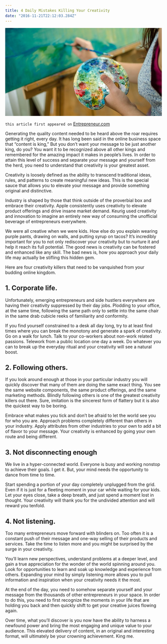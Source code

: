 ```yaml
---
title: 4 Daily Mistakes Killing Your Creativity
date: "2016-11-21T22:12:03.284Z"
---
```


![killing-creativity](./killing-creativity.jpeg)

`this article first appeared on` <a href="https://www.entrepreneur.com/article/284600" target="_blank">Entrepreneur.com</a>

Generating the quality content needed to be heard above the roar requires getting it right, every day.
It has long been said in the online business space that “content is king,” But you don’t want your message to be just another king, do you? You want it to be recognized above all other kings and remembered for the amazing impact it makes in people’s lives. In order to attain this level of success and separate your message and yourself from the herd, you need to understand that creativity is your greatest asset.

Creativity is loosely defined as the ability to transcend traditional ideas, rules, and patterns to create meaningful new ideas. This is the special sauce that allows you to elevate your message and provide something original and distinctive.

Industry is shaped by those that think outside of the proverbial box and embrace their creativity. Apple consistently uses creativity to elevate product offerings and drive insane market demand. Keurig used creativity and innovation to imagine an entirely new way of consuming the unofficial beverage of entrepreneurs everywhere.

We were all creative when we were kids. How else do you explain wearing purple pants, drawing on walls, and putting syrup on tacos? It’s incredibly important for you to not only rediscover your creativity but to nurture it and help it reach its full potential. The good news is creativity can be fostered and enhanced like any skill. The bad news is, how you approach your daily life may actually be stifling this hidden gem.

Here are four creativity killers that need to be vanquished from your budding online kingdom.

## 1. Corporate life.

Unfortunately, emerging entrepreneurs and side hustlers everywhere are having their creativity suppressed by their day jobs. Plodding to your office, at the same time, following the same path only to settle into the same chair in the same drab cubicle reeks of familiarity and conformity.

If you find yourself constrained to a desk all day long, try to at least find times where you can break the monotony and generate a spark of creativity. Go on a walk for lunch. Talk to your co-workers about non-work related passions. Telework from a public location one day a week. Do whatever you can to break up the everyday ritual and your creativity will see a natural boost.

## 2. Following others.

If you look around enough at those in your particular industry you will quickly discover that many of them are doing the same exact thing. You see the same website components, the same product offerings, and the same marketing methods. Blindly following others is one of the greatest creativity killers out there. Sure, imitation is the sincerest form of flattery but it is also the quickest way to be boring.

Embrace what makes you tick and don’t be afraid to let the world see you for who you are. Approach problems completely different than others in your industry. Apply attributes from other industries to your own to add a bit of flavor to your message. Your creativity is enhanced by going your own route and being different.

## 3. Not disconnecting enough

We live in a hyper-connected world. Everyone is busy and working nonstop to achieve their goals. I get it. But, your mind needs the opportunity to dance from time to time.

Start spending a portion of your day completely unplugged from the grid. Even if it is just for a fleeting moment in your car while waiting for your kids. Let your eyes close, take a deep breath, and just spend a moment lost in thought. Your creativity will thank you for the undivided attention and will reward you tenfold.

## 4. Not listening.

Too many entrepreneurs move forward with blinders on. Too often it is a constant push of their message and one-way selling of their products and services. Take the time to listen more and you might be surprised by the surge in your creativity.

You’ll learn new perspectives, understand problems at a deeper level, and gain a true appreciation for the wonder of the world spinning around you. Look for opportunities to learn and soak up knowledge and experience from others. Expanding your mind by simply listening more allows you to pull information and inspiration when your creativity needs it the most.

At the end of the day, you need to somehow separate yourself and your message from the thousands of other entrepreneurs in your space. In order to do this, you need to first recognize the moments in your life that are holding you back and then quickly shift to get your creative juices flowing again.

Over time, what you’ll discover is you now have the ability to harness a newfound power and bring the most engaging and unique value to your audience. This elevated delivery of content, in an original and interesting format, will ultimately be your crowning achievement. King me.
